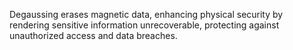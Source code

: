 Degaussing erases magnetic data, enhancing physical security by rendering sensitive information unrecoverable, protecting against unauthorized access and data breaches.